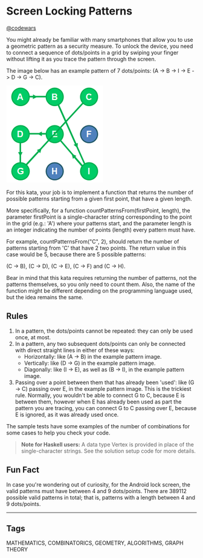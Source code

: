 # Screen Locking Patterns

[@codewars](https://www.codewars.com/kata/585894545a8a07255e0002f1)

You might already be familiar with many smartphones that allow you to use a geometric pattern as a security measure. To unlock the device, you need to connect a sequence of dots/points in a grid by swiping your finger without lifting it as you trace the pattern through the screen.

The image below has an example pattern of 7 dots/points: (A -> B -> I -> E -> D -> G -> C).

![Lock example](lock_example.png)

For this kata, your job is to implement a function that returns the number of possible patterns starting from a given first point, that have a given length.

More specifically, for a function countPatternsFrom(firstPoint, length), the parameter firstPoint is a single-character string corresponding to the point in the grid (e.g.: 'A') where your patterns start, and the parameter length is an integer indicating the number of points (length) every pattern must have.

For example, countPatternsFrom("C", 2), should return the number of patterns starting from 'C' that have 2 two points. The return value in this case would be 5, because there are 5 possible patterns:

(C -> B), (C -> D), (C -> E), (C -> F) and (C -> H).

Bear in mind that this kata requires returning the number of patterns, not the patterns themselves, so you only need to count them. Also, the name of the function might be different depending on the programming language used, but the idea remains the same.

## Rules

1. In a pattern, the dots/points cannot be repeated: they can only be used once, at most.
2. In a pattern, any two subsequent dots/points can only be connected with direct straight lines in either of these ways:
    - Horizontally: like (A -> B) in the example pattern image.
    - Vertically: like (D -> G) in the example pattern image.
    - Diagonally: like (I -> E), as well as (B -> I), in the example pattern image.
3. Passing over a point between them that has already been 'used': like (G -> C) passing over E, in the example pattern image. This is the trickiest rule. Normally, you wouldn't be able to connect G to C, because E is between them, however when E has already been used as part the pattern you are tracing, you can connect G to C passing over E, because E is ignored, as it was already used once.

The sample tests have some examples of the number of combinations for some cases to help you check your code.

> **Note for Haskell users:** A data type Vertex is provided in place of the single-character strings. See the solution setup code for more details.

## Fun Fact

In case you're wondering out of curiosity, for the Android lock screen, the valid patterns must have between 4 and 9 dots/points. There are 389112 possible valid patterns in total; that is, patterns with a length between 4 and 9 dots/points.

---

## Tags

MATHEMATICS, COMBINATORICS, GEOMETRY, ALGORITHMS, GRAPH THEORY
